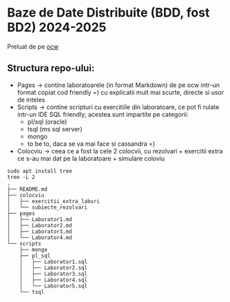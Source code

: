 # Baze de Date Distribuite (BDD, fost BD2) 2024-2025
Preluat de pe [ocw](https://ocw.cs.pub.ro/courses/bdd)
## Structura repo-ului:
- Pages -> contine laboratoarele (in format Markdown) de pe ocw intr-un format copiat cod friendly =) cu explicatii mult mai scurte, directe si usor de inteles
- Scripts -> contine scripturi cu exercitiile din laboratoare, ce pot fi rulate intr-un IDE SQL friendly; acestea sunt impartite pe categorii:
    - pl/sql (oracle)
    - tsql (ms sql server)
    - mongo
    - to be to, daca se va mai face si cassandra =)
- Colocviu -> ceea ce a fost la cele 2 colocvii, cu rezolvari + exercitii extra ce s-au mai dat pe la laboratoare + simulare coloviu
```
sudo apt install tree
tree -L 2
.
├── README.md
├── colocviu
│   ├── exercitii_extra_laburi
│   └── subiecte_rezolvari
├── pages
│   ├── Laborator1.md
│   ├── Laborator2.md
│   ├── Laborator3.md
│   └── Laborator4.md
└── scripts
    ├── mongo
    ├── pl_sql
    │   ├── Laborator1.sql
    │   ├── Laborator2.sql
    │   ├── Laborator3.sql
    │   ├── Laborator4.sql
    │   └── Laborator5.sql
    └── tsql
```
